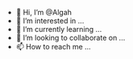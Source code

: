 - 👋 Hi, I’m @Algah
- 👀 I’m interested in ...
- 🌱 I’m currently learning ...
- 💞️ I’m looking to collaborate on ...
- 📫 How to reach me ...

<!---
Algah/Algah is a ✨ special ✨ repository because its `README.md` (this file) appears on your GitHub profile.
You can click the Preview link to take a look at your changes.
--->

